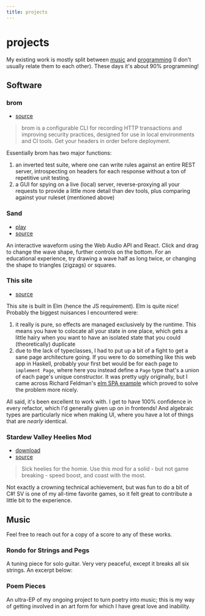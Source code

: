 ```yaml
---
title: projects
---
```


# projects

My existing work is mostly split between [music](/projects#Music) and [programming](/projects#Software) (I don't usually relate them to each other). These days it's about 90% programming!

## Software

### brom

- [source](https://github.com/22bulbs/brom)

> brom is a configurable CLI for recording HTTP transactions and improving security practices, designed for use in local environments and CI tools. Get your headers in order before deployment.

Essentially brom has two major functions:

1. an inverted test suite, where one can write rules against an entire REST server, introspecting on headers for each response without a ton of repetitive unit testing.
1. a GUI for spying on a live (local) server, reverse-proxying all your requests to provide a little more detail than dev tools, plus comparing against your ruleset (mentioned above)

### Sand

- [play](https://our-beach.github.io/sand/)
- [source](https://github.com/our-beach/sand)

An interactive waveform using the Web Audio API and React. Click and drag to change the wave shape, further controls on the bottom. For an educational experience, try drawing a wave half as long twice, or changing the shape to triangles (zigzags) or squares.

### This site

- [source](https://github.com/fakemonster/elm-personal-site)

This site is built in Elm (hence the JS requirement). Elm is quite nice! Probably the biggest nuisances I encountered were:

1. it really is pure, so effects are managed exclusively by the runtime. This means you have to colocate all your state in one place, which gets a little hairy when you want to have an isolated state that you could (theoretically) duplicate
1. due to the lack of typeclasses, I had to put up a bit of a fight to get a sane page architecture going. If you were to do something like this web app in Haskell, probably your first bet would be for each page to `implement Page`, where here you instead define a `Page` type that's a union of each page's unique constructor. It was pretty ugly originally, but I came across Richard Feldman's [elm SPA example](https://github.com/rtfeldman/elm-spa-example) which proved to solve the problem more nicely.

All said, it's been excellent to work with. I get to have 100% confidence in every refactor, which I'd generally given up on in frontends! And algebraic types are particularly nice when making UI, where you have a lot of things that are _nearly_ identical.

### Stardew Valley Heelies Mod

- [download](https://www.nexusmods.com/stardewvalley/mods/7751)
- [source](https://github.com/fakemonster/stardew-valley-heelies)

> Sick heelies for the homie. Use this mod for a solid - but not game breaking - speed boost, and coast with the most.

Not exactly a crowning technical achievement, but was fun to do a bit of C#! SV is one of my all-time favorite games, so it felt great to contribute a little bit to the experience.


## Music

Feel free to reach out for a copy of a score to any of these works.

### Rondo for Strings and Pegs

A tuning piece for solo guitar. Very very peaceful, except it breaks all six strings. An excerpt below:

<youtube
src="https://www.youtube.com/embed/ev-eo7x5nf8"
name="Rondo for Strings and Pegs"
/>

### Poem Pieces

An ultra-EP of my ongoing project to turn poetry into music; this is my way of getting involved in an art form for which I have great love and inability.

<bandcamp
player="https://bandcamp.com/EmbeddedPlayer/album=4110281240/size=large/bgcol=ffffff/linkcol=0687f5/artwork=small/transparent=true/"
site="https://jthel.bandcamp.com/album/poem-pieces"
name="Poem Pieces"
/>
